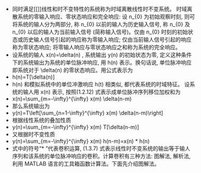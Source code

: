 - 同时满足[[]]线性和时不变特性的系统称为时域离散线性时不变系统。
  时域离散系统的零输入响应、零状态响应和完全响应: 设  n_{0}  为初始观察时刻, 则可将系统的输人分为两部分, 称  n_{0}  以前的输人为历史输入信号, 称  n_{0}  及  n_{0}  以后的输人为当前输入信号 (简称输入信号)。仅由  n_{0}  时刻的初始状态或历史输人信号引起的响应称为零输入响应; 仅由当前输人信号引起的响应称为零状态响应; 将零输人响应与零状态响应之和称为系统的完全响应。
- 设系统的输人  x(n)=\delta(n) , 系统输出  y(n)  的初始状态为零, 定义这种条件下的系统输出为系统的单位脉冲响应, 用  h(n)  表示。换句话说, 单位脉冲响应即系统对于  \delta(n)  的零状态响应。用公式表示为
- h(n)=T[\delta(n)]
- h(n)  和模拟系统中的单位冲激响应  h(t)  相类似, 都代表系统的时域特征。
  设系统的输人用  x(n)  表示, 按照(1.2.12) 式表示成单位脉冲序列移位加权和为
- x(n)=\sum_{m=-\infty}^{\infty} x(m) \delta(n-m)
- 那么系统输出为
- y(n)=T\left[\sum_{n=1-\infty}^{\infty} x(m) \delta(n-m)\right]
- 根据线性系统的叠加性质
- y(n)=\sum_{m=-\infty}^{\infty} x(m) T[\delta(n-m)]
- 又根据时不变性质
- y(n)=\sum_{m=-\infty}^{\infty} x(m) h(n-m)=x(n) * h(n)
- 式中的符号“* ”代表卷积运算, (1.3.7) 式表示线性时不变系统的输出等于输人序列和该系统的单位脉冲响应的卷积。计算卷积有三种方法: 图解法, 解析法, 利用 MATLAB 语言的工具箱函数计算法。下面先介绍图解法。